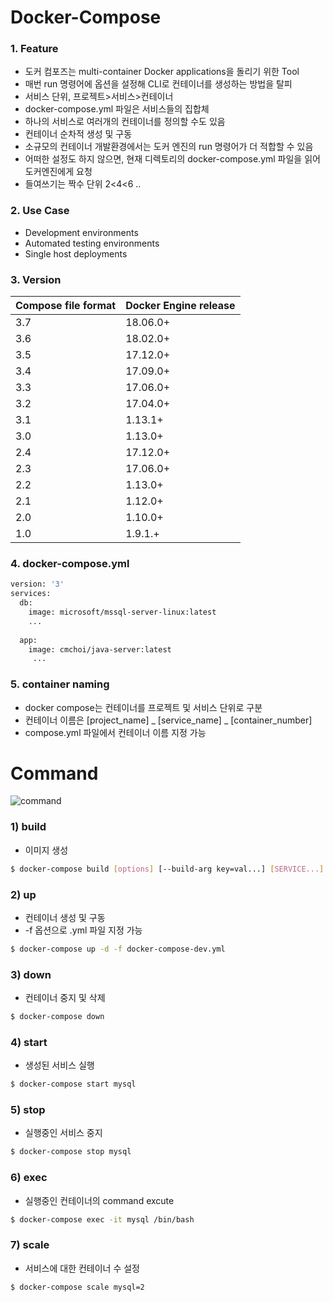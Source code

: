 

# Docker-Compose


### 1. Feature 
- 도커 컴포즈는 multi-container Docker applications을 돌리기 위한 Tool
- 매번 run 명령어에 옵션을 설정해 CLI로 컨테이너를 생성하는 방법을 탈피
- 서비스 단위, 프로젝트>서비스>컨테이너
- docker-compose.yml 파일은 서비스들의 집합체
- 하나의 서비스로 여러개의 컨테이너를 정의할 수도 있음
- 컨테이너 순차적 생성 및 구동
- 소규모의 컨테이너 개발환경에서는 도커 엔진의 run 명령어가 더 적합할 수 있음
- 어떠한 설정도 하지 않으면, 현재 디렉토리의 docker-compose.yml 파일을 읽어 도커엔진에게 요청
- 들여쓰기는 짝수 단위  2<4<6 ..


### 2. Use Case
- Development environments
- Automated testing environments
- Single host deployments
 
### 3. Version
| Compose file format | Docker Engine release |
|---------------------|-----------------------|
| 3.7                 | 18.06.0+              |
| 3.6                 | 18.02.0+              |
| 3.5                 | 17.12.0+              |
| 3.4                 | 17.09.0+              |
| 3.3                 | 17.06.0+              |
| 3.2                 | 17.04.0+              |
| 3.1                 | 1.13.1+               |
| 3.0                 | 1.13.0+               |
| 2.4                 | 17.12.0+              |
| 2.3                 | 17.06.0+              |
| 2.2                 | 1.13.0+               |
| 2.1                 | 1.12.0+               |
| 2.0                 | 1.10.0+               |
| 1.0                 | 1.9.1.+               |

### 4. docker-compose.yml

```dockerfile
version: '3'
services:
  db:
    image: microsoft/mssql-server-linux:latest
    ...
    
  app:
    image: cmchoi/java-server:latest
     ...
```


### 5. container naming

- docker compose는 컨테이너를 프로젝트 및 서비스 단위로 구분
- 컨테이너 이름은 [project_name] _ [service_name] _ [container_number]
- compose.yml 파일에서 컨테이너 이름 지정 가능



# Command

![command](https://linuxhint.com/wp-content/uploads/2017/10/command.png)

### 1) build

- 이미지 생성

```bash
$ docker-compose build [options] [--build-arg key=val...] [SERVICE...]
```

### 2) up

- 컨테이너 생성 및 구동
- -f 옵션으로 .yml 파일 지정 가능

```bash
$ docker-compose up -d -f docker-compose-dev.yml
```

### 3) down

- 컨테이너 중지 및 삭제

```bash
$ docker-compose down
```


### 4) start

- 생성된 서비스 실행
```bash
$ docker-compose start mysql
```


### 5) stop

- 실행중인 서비스 중지
```bash
$ docker-compose stop mysql
```


### 6) exec

- 실행중인 컨테이너의 command excute
```bash
$ docker-compose exec -it mysql /bin/bash
```

### 7) scale

- 서비스에 대한 컨테이너 수 설정
```bash
$ docker-compose scale mysql=2
```
